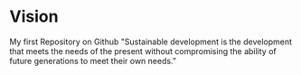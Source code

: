 # Vision
My first Repository on Github
"Sustainable development is the development that meets the needs of the present without compromising the ability of future generations to meet their own needs.” 
